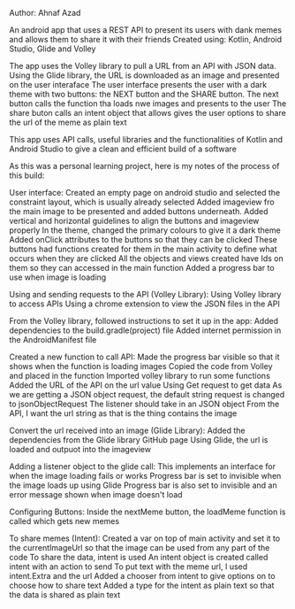 Author: Ahnaf Azad

An android app that uses a REST API to present its users with dank memes and allows them to share it with their friends
Created using: Kotlin, Android Studio, Glide and Volley

The app uses the Volley library to pull a URL from an API with JSON data. Using the Glide library, the URL is downloaded as an image and presented on the user interaface
The user interface presents the user with a dark theme with two buttons: the NEXT button and the SHARE button. 
The next button calls the function tha loads nwe images and presents to the user
The share buton calls an intent object that allows gives the user options to share the url of the meme as plain text

This app uses API calls, useful libraries and the functionalities of Kotlin and Android Studio to give a clean and efficient build of a software

As this was a personal learning project, here is my notes of the process of this build:

User interface:
Created an empty page on android studio and selected the constraint layout, which is usually already selected
Added imageview fro the main image to be presented and added buttons underneath. 
Added vertical and horizontal guidelines to align the buttons and imageview properly
In the theme, changed the primary colours to give it a dark theme 
Added onClick attributes to the buttons so that they can be clicked
These buttons had functions created for them in the main activity to define what occurs when they are clicked
All the objects and views created have Ids on them so they can accessed in the main function
Added a progress bar to use when image is loading

Using and sending requests to the API (Volley Library):
Using Volley library to access APIs 
Using a chrome extension to view the JSON files in the API

From the Volley library, followed instructions to set it up in the app:
Added dependencies to the build.gradle(project) file
Added internet permission in the AndroidManifest file

Created a new function to call API:
Made the progress bar visible so that it shows when the function is loading images
Copied the code from Volley and placed in the function
Imported volley library to run some functions
Added the URL of the API on the url value 
Using Get request to get data
As we are getting a JSON object request, the default string request is changed to jsonObjectRequest
The listener should take in an JSON object
From the API, I want the url string as that is the thing contains the image 

Convert the url received into an image (Glide Library):
Added the dependencies from the Glide library GitHub page
Using Glide, the url is loaded and outpuot into the imageview

Adding a listener object to the glide call:
This implements an interface for when the image loading fails or works
Progress bar is set to invisible when the image loads up using Glide 
Progress bar is also set to invisible and an error message shown when image doesn't load 

Configuring Buttons:
Inside the nextMeme button, the loadMeme function is called which gets new memes 

To share memes (Intent):
Created a var on top of main activity and set it to the currentImageUrl so that the image can be used from any part of the code
To share the data, intent is used 
An intent object is created called intent with an action to send 
To put text with the meme url, I used intent.Extra and the url
Added a chooser from intent to give options on to choose how to share text
Added a type for the intent as plain text so that the data is shared as plain text
